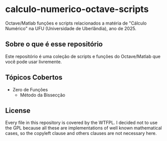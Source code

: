 # calculo-numerico-octave-scripts

Octave/Matlab funções e scripts relacionados a matéria de "Cálculo Numérico" na UFU (Universidade de Uberlândia), ano de 2025.

## Sobre o que é esse repositório

Este repositório é uma coleção de scripts e funções do Octave/Matlab
que você pode usar livremente.

## Tópicos Cobertos

* Zero de Funções
  * Método da Bissecção

## License

Every file in this repository is covered by the WTFPL. I decided not to use
the GPL because all these are implementations of well known mathematical cases,
so the copyleft clause and others clauses are not necessary here.
